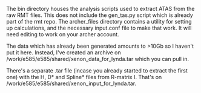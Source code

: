 The bin directory houses the analysis scripts used to extract ATAS from the raw
RMT files. This does not include the gen_tas.py script which is already part of
the rmt repo. The archer_files directory contains a utility for setting up
calculations, and the necessary input.conf file to make that work. It will need
editing to work on your archer account. 

The data which has already been generated amounts to >10Gb so I haven't put it
here. Instead, I've created an archive on
/work/e585/e585/shared/xenon_data_for_lynda.tar which you can pull in. 

There's a separate .tar file (incase you already started to extract the first
one) with the H, D* and Spline* files from R-matrix I. That's on 
/work/e585/e585/shared/xenon_input_for_lynda.tar. 
